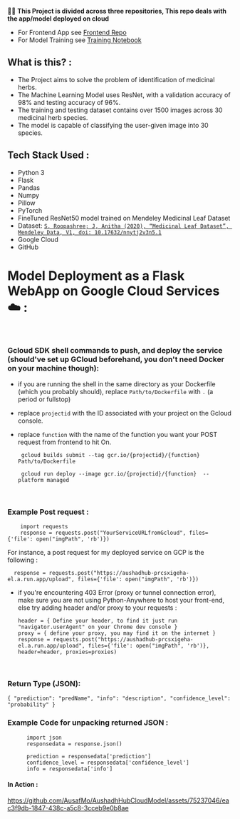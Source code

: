 🙋‍♂️
**This Project is divided across three repositories, This repo deals with the app/model deployed on cloud**
<br>
- For Frontend App see <a href = "https://github.com/AusafMo/AushadHubFrontEnd"> Frontend Repo </a>
- For Model Training see <a href = "https://github.com/AusafMo/NoteBook-Medicinal-Herb-Model-ResNet"> Training Notebook </a>
## What is this? :
- The Project aims to solve the problem of identification of medicinal herbs.
- The Machine Learning Model uses ResNet, with a validation accuracy of 98% and testing accuracy of 96%.
- The training and testing dataset contains over 1500 images across 30 medicinal herb species.
- The model is capable of classifying the user-given image into 30 species.

## Tech Stack Used :
  * Python 3
  * Flask
  * Pandas
  * Numpy
  * Pillow
  * PyTorch
  * FineTuned ResNet50 model trained on Mendeley Medicinal Leaf Dataset
  * Dataset:
        <a href = "https://data.mendeley.com/datasets/nnytj2v3n5/1">
                  ```
                  S, Roopashree; J, Anitha (2020),
                  “Medicinal Leaf Dataset”,
                  Mendeley Data, V1, doi: 10.17632/nnytj2v3n5.1
                  ```     
        </a>
  * Google Cloud
  * GitHub

# Model Deployment as a Flask WebApp on Google Cloud Services ☁️ : 

<br>

### Gcloud SDK shell commands to push, and deploy the service (should've set up GCloud beforehand, you don't need Docker on your machine though):
  * if you are running the shell in the same directory as your Dockerfile (which you probably should), replace `Path/to/Dockerfile` with `.` (a period or fullstop)
  * replace `projectid` with the ID associated with your project on the Gcloud console.
  * replace `function` with the name of the function you want your POST request from frontend to hit On.
    
      ```
       gcloud builds submit --tag gcr.io/{projectid}/{function} Path/to/Dockerfile
      ```   
      ```
       gcloud run deploy --image gcr.io/{projectid}/{function}  --platform managed
      ```
<br>

### Example Post request :

  ```
      import requests
      response = requests.post("YourServiceURLfromGcloud", files={'file': open("imgPath", 'rb')})
  ```
For instance, a post request for my deployed service on GCP is the following :
```
  response = requests.post("https://aushadhub-prcsxigeha-el.a.run.app/upload", files={'file': open("imgPath", 'rb')})
```
 * if you're encountering 403 Error (proxy or tunnel connection error), make sure you are not using Python-Anywhere to host your front-end, else try adding header and/or proxy to your requests :
   
   ```
   header = { Define your header, to find it just run "navigator.userAgent" on your Chrome dev console }
   proxy = { define your proxy, you may find it on the internet }
   response = requests.post("https://aushadhub-prcsxigeha-el.a.run.app/upload", files={'file': open("imgPath", 'rb')}, header=header, proxies=proxies)
   ```   
<br>

### Return Type (JSON):
  `
    {
    "prediction": "predName",
    "info": "description",
    "confidence_level": "probability"
    }
  `

### Example Code for unpacking returned JSON :
  ```
        import json
        responsedata = response.json()

        prediction = responsedata['prediction']
        confidence_level = responsedata['confidence_level']
        info = responsedata['info']
  ```
#### In Action :
 


https://github.com/AusafMo/AushadhHubCloudModel/assets/75237046/eac3f9db-1847-438c-a5c8-3cceb9e0b8ae



    
